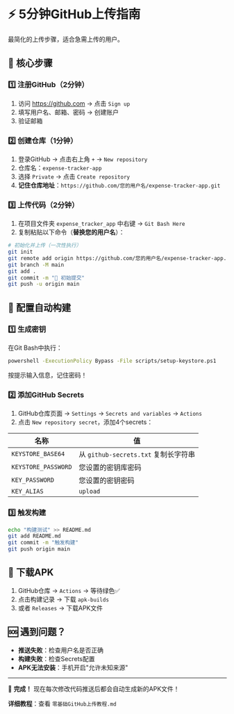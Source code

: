 # ⚡ 5分钟GitHub上传指南

最简化的上传步骤，适合急需上传的用户。

## 🎯 核心步骤

### 1️⃣ 注册GitHub（2分钟）
1. 访问 https://github.com → 点击 `Sign up`
2. 填写用户名、邮箱、密码 → 创建账户
3. 验证邮箱

### 2️⃣ 创建仓库（1分钟）
1. 登录GitHub → 点击右上角 `+` → `New repository`
2. 仓库名：`expense-tracker-app`
3. 选择 `Private` → 点击 `Create repository`
4. **记住仓库地址**：`https://github.com/您的用户名/expense-tracker-app.git`

### 3️⃣ 上传代码（2分钟）
1. 在项目文件夹 `expense_tracker_app` 中右键 → `Git Bash Here`
2. 复制粘贴以下命令（**替换您的用户名**）：

```bash
# 初始化并上传（一次性执行）
git init
git remote add origin https://github.com/您的用户名/expense-tracker-app.git
git branch -M main
git add .
git commit -m "🎉 初始提交"
git push -u origin main
```

## 🔑 配置自动构建

### 1️⃣ 生成密钥
在Git Bash中执行：
```bash
powershell -ExecutionPolicy Bypass -File scripts/setup-keystore.ps1
```
按提示输入信息，记住密码！

### 2️⃣ 添加GitHub Secrets
1. GitHub仓库页面 → `Settings` → `Secrets and variables` → `Actions`
2. 点击 `New repository secret`，添加4个secrets：

| 名称 | 值 |
|------|-----|
| `KEYSTORE_BASE64` | 从 `github-secrets.txt` 复制长字符串 |
| `KEYSTORE_PASSWORD` | 您设置的密钥库密码 |
| `KEY_PASSWORD` | 您设置的密钥密码 |
| `KEY_ALIAS` | `upload` |

### 3️⃣ 触发构建
```bash
echo "构建测试" >> README.md
git add README.md
git commit -m "触发构建"
git push origin main
```

## 📱 下载APK

1. GitHub仓库 → `Actions` → 等待绿色✅
2. 点击构建记录 → 下载 `apk-builds`
3. 或者 `Releases` → 下载APK文件

## 🆘 遇到问题？

- **推送失败**：检查用户名是否正确
- **构建失败**：检查Secrets配置
- **APK无法安装**：手机开启"允许未知来源"

---

🎉 **完成！** 现在每次修改代码推送后都会自动生成新的APK文件！

**详细教程**：查看 `零基础GitHub上传教程.md`